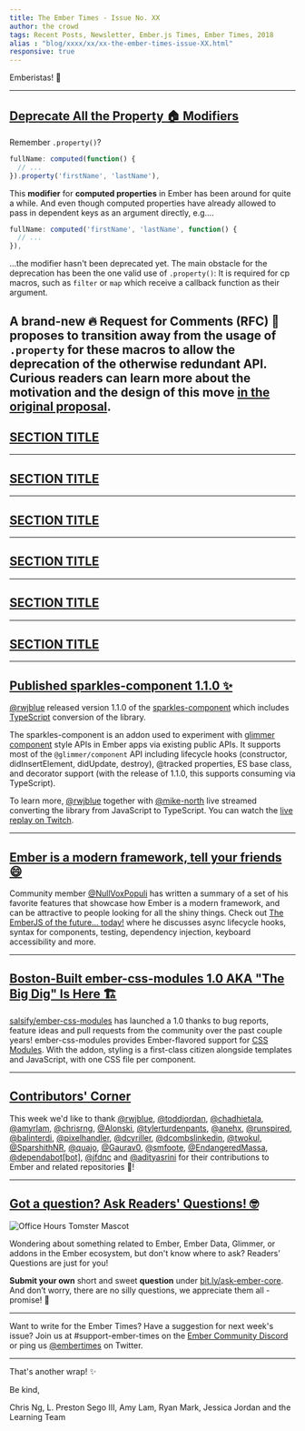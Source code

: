 ```yaml
---
title: The Ember Times - Issue No. XX
author: the crowd
tags: Recent Posts, Newsletter, Ember.js Times, Ember Times, 2018
alias : "blog/xxxx/xx/xx-the-ember-times-issue-XX.html"
responsive: true
---
```


<SAYING-HELLO-IN-YOUR-FAVORITE-LANGUAGE> Emberistas! 🐹

<SOME-INTRO-HERE-TO-KEEP-THEM-SUBSCRIBERS-READING>

---

## [Deprecate All the Property 🏠 Modifiers ](https://github.com/emberjs/rfcs/pull/375)

Remember `.property()`?

```js
fullName: computed(function() {
  // ...
}).property('firstName', 'lastName'),
```

This **modifier** for **computed properties** in Ember has been around for quite a while.
And even though computed properties have already allowed to pass in dependent keys as an argument directly, e.g....

```js
fullName: computed('firstName', 'lastName', function() {
  // ...
}),
```

...the modifier hasn't been deprecated yet. The main obstacle for the deprecation has been
the one valid use of `.property()`: It is required for cp macros, such as `filter` or `map` which receive a callback function as their argument.

A **brand-new 🔥 Request for Comments (RFC)** 🚒 proposes to transition away from the usage of `.property` for these macros to allow the deprecation of the otherwise redundant API. Curious readers can **learn more** about the motivation and the design of this move [in the original proposal](https://github.com/pzuraq/emberjs-rfcs/blob/deprecate-computed-property-modifier/text/0000-deprecate-computed-property-modifier.md).
---

## [SECTION TITLE](#section-url)


---

## [SECTION TITLE](#section-url)


---

## [SECTION TITLE](#section-url)


---

## [SECTION TITLE](#section-url)


---

## [SECTION TITLE](#section-url)


---

## [SECTION TITLE](#section-url)

---

## [Published sparkles-component 1.1.0 ✨](https://twitter.com/rwjblue/status/1042162296854925314)

[@rwjblue](https://github.com/rwjblue) released version 1.1.0 of the [sparkles-component](https://github.com/rwjblue/sparkles-component) which includes [TypeScript](https://www.typescriptlang.org/) conversion of the library.

<!--alex ignore hooks destroy-->
The sparkles-component is an addon used to experiment with [glimmer component](https://github.com/glimmerjs/glimmer.js/tree/master/packages/%40glimmer/component) style APIs in Ember apps via existing public APIs. It supports most of the `@glimmer/component` API including lifecycle hooks (constructor, didInsertElement, didUpdate, destroy), @tracked properties, ES base class, and decorator support (with the release of 1.1.0, this supports consuming via TypeScript).

To learn more, [@rwjblue](https://github.com/rwjblue) together with [@mike-north](https://github.com/mike-north) live streamed converting the library from JavaScript to TypeScript. You can watch the [live replay on Twitch](https://www.twitch.tv/videos/311556611).

---

## [Ember is a modern framework, tell your friends 😄](https://dev.to/nullvoxpopuli/the-emberjs-of-the-future-today-12c)

<!--alex ignore hooks destroy-->
Community member [@NullVoxPopuli](https://github.com/NullVoxPopuli) has written a summary of a set of his favorite features that showcase how Ember is a modern framework, and can be attractive to people looking for all the shiny things. Check out [The EmberJS of the future... today!](https://dev.to/nullvoxpopuli/the-emberjs-of-the-future-today-12c) where he discusses async lifecycle hooks, syntax for components, testing, dependency injection, keyboard accessibility and more.

---

## [Boston-Built ember-css-modules 1.0 AKA "The Big Dig" Is Here 🏗](https://twitter.com/__dfreeman/status/1042837440417988610)

[salsify/ember-css-modules](https://github.com/salsify/ember-css-modules) has launched a 1.0 thanks to bug reports, feature ideas and pull requests from the community over the past couple years! ember-css-modules provides Ember-flavored support for [CSS Modules](https://github.com/css-modules/css-modules). With the addon, styling is a first-class citizen alongside templates and JavaScript, with one CSS file per component.

---

## [Contributors' Corner](https://guides.emberjs.com/release/contributing/repositories/)

<p>This week we'd like to thank <a href="https://github.com/rwjblue" target="gh-user">@rwjblue</a>, <a href="https://github.com/toddjordan" target="gh-user">@toddjordan</a>, <a href="https://github.com/chadhietala" target="gh-user">@chadhietala</a>, <a href="https://github.com/amyrlam" target="gh-user">@amyrlam</a>, <a href="https://github.com/chrisrng" target="gh-user">@chrisrng</a>, <a href="https://github.com/Alonski" target="gh-user">@Alonski</a>, <a href="https://github.com/tylerturdenpants" target="gh-user">@tylerturdenpants</a>, <a href="https://github.com/anehx" target="gh-user">@anehx</a>, <a href="https://github.com/runspired" target="gh-user">@runspired</a>, <a href="https://github.com/balinterdi" target="gh-user">@balinterdi</a>, <a href="https://github.com/pixelhandler" target="gh-user">@pixelhandler</a>, <a href="https://github.com/dcyriller" target="gh-user">@dcyriller</a>, <a href="https://github.com/dcombslinkedin" target="gh-user">@dcombslinkedin</a>, <a href="https://github.com/twokul" target="gh-user">@twokul</a>, <a href="https://github.com/SparshithNR" target="gh-user">@SparshithNR</a>, <a href="https://github.com/quajo" target="gh-user">@quajo</a>, <a href="https://github.com/Gaurav0" target="gh-user">@Gaurav0</a>, <a href="https://github.com/smfoote" target="gh-user">@smfoote</a>, <a href="https://github.com/EndangeredMassa" target="gh-user">@EndangeredMassa</a>, <a href="https://github.com/dependabot[bot]" target="gh-user">@dependabot[bot]</a>, <a href="https://github.com/jfdnc" target="gh-user">@jfdnc</a> and <a href="https://github.com/adityasrini" target="gh-user">@adityasrini</a> for their contributions to Ember and related repositories 💖!</p>

---

## [Got a question? Ask Readers' Questions! 🤓](https://docs.google.com/forms/d/e/1FAIpQLScqu7Lw_9cIkRtAiXKitgkAo4xX_pV1pdCfMJgIr6Py1V-9Og/viewform)

<div class="blog-row">
  <img class="float-right small transparent padded" alt="Office Hours Tomster Mascot" title="Readers' Questions" src="/images/tomsters/officehours.png" />

  <p>Wondering about something related to Ember, Ember Data, Glimmer, or addons in the Ember ecosystem, but don't know where to ask? Readers’ Questions are just for you!</p>

<p><strong>Submit your own</strong> short and sweet <strong>question</strong> under <a href="https://bit.ly/ask-ember-core" target="rq">bit.ly/ask-ember-core</a>. And don’t worry, there are no silly questions, we appreciate them all - promise! 🤞</p>

</div>

---

Want to write for the Ember Times? Have a suggestion for next week's issue? Join us at #support-ember-times on the [Ember Community Discord](https://discordapp.com/invite/zT3asNS) or ping us [@embertimes](https://twitter.com/embertimes) on Twitter.

---


That's another wrap! ✨

Be kind,

Chris Ng, L. Preston Sego III, Amy Lam, Ryan Mark, Jessica Jordan and the Learning Team
